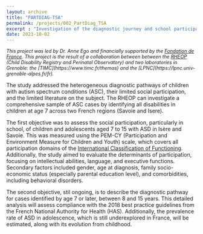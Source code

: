 ```yaml
---
layout: archive
title: "PARTDIAG-TSA"
permalink: /projects/002_PartDiag_TSA
excerpt : "Investigation of the diagnostic journey and school participation of autistic children in the French county of Isere and Savoie"
date: 2023-10-02
---
```


<p style="font-size: 0.9em; font-style: italic;">
This project was led by Dr. Anne Ego and financially supported by the <a href="https://www.fondationdefrance.org/fr/">Fondation de France</a>. 
This project is the result of a collaboration between between the <a href="https://rheop.univ-grenoble-alpes.fr">RHEOP</a> (Child Disability Registry and Perinatal Observatory) and two laboratories in Grenoble: the [TIMC](https://www.timc.fr/themas) and the [LPNC](https://lpnc.univ-grenoble-alpes.fr/fr).
</p>

The study addressed the heterogeneous diagnostic pathways of children with autism spectrum conditions (ASC), their limited social participation, and the limited literature on the subject. 
The RHEOP can investigate a comprehensive sample of ASC cases by identifying all disabilities in children at age 7 across two French regions (Savoie and Isere).

The first objective was to assess the social participation, particularly in school, of children and adolescents aged 7 to 15 with ASD in Isère and Savoie. 
This was measured using the PEM-CY (Participation and Environment Measure for Children and Youth) scale, which covers all participation domains of the [International Classification of Functioning](https://www.who.int/standards/classifications/international-classification-of-functioning-disability-and-health).
Additionally, the study aimed to evaluate the determinants of participation, focusing on intellectual abilities, language, and executive functions. 
Secondary factors included gender, age at diagnosis, family socio-economic status (especially parental education level), and comorbidities, including behavioral disorders.  

The second objective, stil ongoing, is to describe the diagnostic pathway for cases identified by age 7 or later, between 8 and 15 years. 
This detailed analysis will assess compliance with the 2018 best practice guidelines from the French National Authority for Health (HAS). 
Additionally, the prevalence rate of ASD in adolescence, which is still underexplored in France, will be estimated, along with its evolution from childhood.